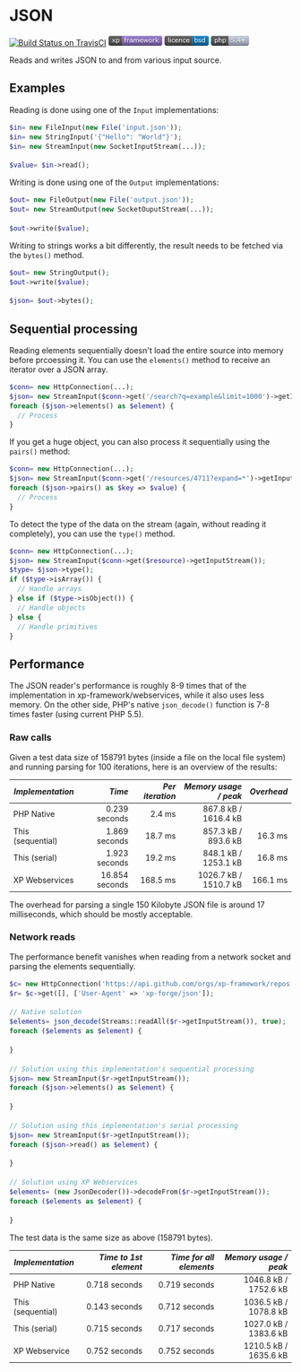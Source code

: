 JSON
====

[![Build Status on TravisCI](https://secure.travis-ci.org/xp-forge/json.svg)](http://travis-ci.org/xp-forge/json)
[![XP Framework Mdodule](https://raw.githubusercontent.com/xp-framework/web/master/static/xp-framework-badge.png)](https://github.com/xp-framework/core)
[![BSD Licence](https://raw.githubusercontent.com/xp-framework/web/master/static/licence-bsd.png)](https://github.com/xp-framework/core/blob/master/LICENCE.md)
[![Required PHP 5.4+](https://raw.githubusercontent.com/xp-framework/web/master/static/php-5_4plus.png)](http://php.net/)

Reads and writes JSON to and from various input source.

Examples
--------
Reading is done using one of the `Input` implementations:

```php
$in= new FileInput(new File('input.json'));
$in= new StringInput('{"Hello": "World"}');
$in= new StreamInput(new SocketInputStream(...));

$value= $in->read();
```

Writing is done using one of the `Output` implementations:

```php
$out= new FileOutput(new File('output.json'));
$out= new StreamOutput(new SocketOuputStream(...));

$out->write($value);
```

Writing to strings works a bit differently, the result needs to be fetched via the `bytes()` method.

```php
$out= new StringOutput();
$out->write($value);

$json= $out->bytes();
```

Sequential processing
---------------------
Reading elements sequentially doesn't load the entire source into memory before prcoessing it. You can
use the `elements()` method to receive an iterator over a JSON array.

```php
$conn= new HttpConnection(...);
$json= new StreamInput($conn->get('/search?q=example&limit=1000')->getInputStream());
foreach ($json->elements() as $element) {
  // Process
}
```

If you get a huge object, you can also process it sequentially using the `pairs()` method:

```php
$conn= new HttpConnection(...);
$json= new StreamInput($conn->get('/resources/4711?expand=*')->getInputStream());
foreach ($json->pairs() as $key => $value) {
  // Process
}
```

To detect the type of the data on the stream (again, without reading it completely), you can use the `type()` method.

```php
$conn= new HttpConnection(...);
$json= new StreamInput($conn->get($resource)->getInputStream());
$type= $json->type();
if ($type->isArray()) {
  // Handle arrays
} else if ($type->isObject()) {
  // Handle objects
} else {
  // Handle primitives
}
```

Performance
-----------
The JSON reader's performance is roughly 8-9 times that of the implementation in xp-framework/webservices, while it also uses less memory. On the other side, PHP's native `json_decode()` function is 7-8 times faster (using current PHP 5.5).

### Raw calls
Given a test data size of 158791 bytes (inside a file on the local file system) and running parsing for 100 iterations, here is an overview of the results:

| *Implementation*  | *Time*          | *Per iteration* | *Memory usage / peak* | *Overhead* |
| ----------------- | --------------: | --------------: | --------------------: | ---------: |
| PHP Native        | 0.239 seconds   | 2.4 ms          | 867.8 kB / 1616.4 kB  |            |
| This (sequential) | 1.869 seconds   | 18.7 ms         | 857.3 kB / 893.6 kB   | 16.3 ms    |
| This (serial)     | 1.923 seconds   | 19.2 ms         | 848.1 kB / 1253.1 kB  | 16.8 ms    |
| XP Webservices    | 16.854 seconds  | 168.5 ms        | 1026.7 kB / 1510.7 kB | 166.1 ms   |

The overhead for parsing a single 150 Kilobyte JSON file is around 17 milliseconds, which should be mostly acceptable.

### Network reads
The performance benefit vanishes when reading from a network socket and parsing the elements sequentially.

```php
$c= new HttpConnection('https://api.github.com/orgs/xp-framework/repos');
$r= $c->get([], ['User-Agent' => 'xp-forge/json']);

// Native solution
$elements= json_decode(Streams::readAll($r->getInputStream()), true);
foreach ($elements as $element) {
  
}

// Solution using this implementation's sequential processing
$json= new StreamInput($r->getInputStream());
foreach ($json->elements() as $element) {
  
}

// Solution using this implementation's serial processing
$json= new StreamInput($r->getInputStream());
foreach ($json->read() as $element) {
  
}

// Solution using XP Webservices
$elements= (new JsonDecoder())->decodeFrom($r->getInputStream());
foreach ($elements as $element) {
  
}
```

The test data is the same size as above (158791 bytes).

| *Implementation*  | *Time to 1st element* | *Time for all elements* | *Memory usage / peak* |
| ----------------- | --------------------: | ----------------------: | --------------------: |
| PHP Native        | 0.718 seconds         | 0.719 seconds           | 1046.8 kB / 1752.6 kB |
| This (sequential) | 0.143 seconds         | 0.712 seconds           | 1036.5 kB / 1078.8 kB |
| This (serial)     | 0.715 seconds         | 0.717 seconds           | 1027.0 kB / 1383.6 kB |
| XP Webservice     | 0.752 seconds         | 0.752 seconds           | 1210.5 kB / 1635.6 kB |

